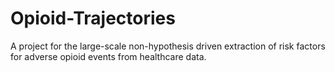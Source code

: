 # Opioid-Trajectories

A project for the large-scale non-hypothesis driven extraction of risk factors for adverse opioid events from healthcare data.
